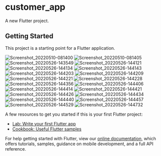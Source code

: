 # customer_app

A new Flutter project.

## Getting Started

This project is a starting point for a Flutter application.

![Screenshot_20220510-081400](https://user-images.githubusercontent.com/67283178/197443974-9bd8fea8-18ad-4a60-8bfd-57869c4477b4.jpg)
![Screenshot_20220510-081405](https://user-images.githubusercontent.com/67283178/197443980-9700ba81-aaf5-4436-b9eb-aa4b306e60c9.jpg)
![Screenshot_20220526-143549](https://user-images.githubusercontent.com/67283178/197443984-f026205a-014e-4602-9cf9-8f76cb8fad44.jpg)
![Screenshot_20220526-144121](https://user-images.githubusercontent.com/67283178/197443987-8e3125ea-b5b2-4287-90eb-f1a12a0c1607.jpg)
![Screenshot_20220526-144134](https://user-images.githubusercontent.com/67283178/197443991-5108283d-6e5e-44b8-a800-a8e1eff81192.jpg)
![Screenshot_20220526-144143](https://user-images.githubusercontent.com/67283178/197443996-57c5d0c4-38ce-4a71-a5e0-38abb7478a60.jpg)
![Screenshot_20220526-144203](https://user-images.githubusercontent.com/67283178/197443998-18031aaf-c372-4610-8385-d0e2c1cffc94.jpg)
![Screenshot_20220526-144209](https://user-images.githubusercontent.com/67283178/197444001-fab1c772-6f74-459d-8d55-628e9be1b186.jpg)
![Screenshot_20220526-144221](https://user-images.githubusercontent.com/67283178/197444004-5096ddca-6060-4b4f-b3a5-42d534fc449a.jpg)
![Screenshot_20220526-144228](https://user-images.githubusercontent.com/67283178/197444008-c292d383-35de-427d-b973-8ca47b6016dd.jpg)
![Screenshot_20220526-144356](https://user-images.githubusercontent.com/67283178/197444013-d7c13755-6ba1-4a69-943e-392cd695bafe.jpg)
![Screenshot_20220526-144406](https://user-images.githubusercontent.com/67283178/197444018-9bad3dee-3376-451d-b815-d117884ae6ba.jpg)
![Screenshot_20220526-144414](https://user-images.githubusercontent.com/67283178/197444023-9e0a2272-c0b5-41b3-b076-95e94e9962b9.jpg)
![Screenshot_20220526-144421](https://user-images.githubusercontent.com/67283178/197444030-fe2cc63a-e55f-4033-908e-21d400fad779.jpg)
![Screenshot_20220526-144426](https://user-images.githubusercontent.com/67283178/197444039-2d90a86b-10f1-4767-839c-c3d1c88e706d.jpg)
![Screenshot_20220526-144434](https://user-images.githubusercontent.com/67283178/197444052-885255e9-c466-4643-8679-79f229a3fba4.jpg)
![Screenshot_20220526-144440](https://user-images.githubusercontent.com/67283178/197444057-9471f534-a062-4885-97b1-c0065e027b33.jpg)
![Screenshot_20220526-144457](https://user-images.githubusercontent.com/67283178/197444063-19d2f37a-553b-4768-96de-4f4ab97fbac4.jpg)
![Screenshot_20220526-144529](https://user-images.githubusercontent.com/67283178/197444068-5b43a926-9ce5-4e85-9c2a-45c04157422c.jpg)
![Screenshot_20220526-144732](https://user-images.githubusercontent.com/67283178/197444072-63c49f10-fb12-40ca-b5a8-3132f225ed0d.jpg)



A few resources to get you started if this is your first Flutter project:

- [Lab: Write your first Flutter app](https://flutter.dev/docs/get-started/codelab)
- [Cookbook: Useful Flutter samples](https://flutter.dev/docs/cookbook)

For help getting started with Flutter, view our
[online documentation](https://flutter.dev/docs), which offers tutorials,
samples, guidance on mobile development, and a full API reference.
